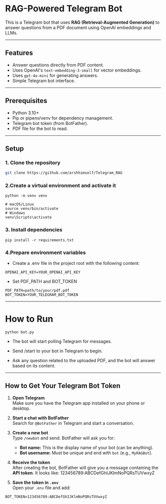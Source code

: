 # RAG-Powered Telegram Bot

This is a Telegram bot that uses **RAG (Retrieval-Augmented Generation)** to answer questions from a PDF document using OpenAI embeddings and LLMs.

---

## Features

- Answer questions directly from PDF content.
- Uses OpenAI's `text-embedding-3-small` for vector embeddings.
- Uses `gpt-4o-mini` for generating answers.
- Simple Telegram bot interface.

---

## Prerequisites

- Python 3.10+  
- Pip or pipenv/venv for dependency management.
- Telegram bot token (from BotFather).
- PDF file for the bot to read.

---

## Setup

### 1. Clone the repository

```bash
git clone https://github.com/arshhimself/Telegram_RAG
```
### 2.Create a virtual environment and activate it
```
python -m venv venv
```
```
# macOS/Linux
source venv/bin/activate
# Windows
venv\Scripts\activate 
```
### 3. Install dependencies
```
pip install -r requirements.txt

```

### 4.Prepare environment variables
- Create a .env file in the project root with the following content:
```
OPENAI_API_KEY=YOUR_OPENAI_API_KEY
```

- Set PDF_PATH and BOT_TOKEN
```
PDF_PATH=path/to/your/pdf.pdf
BOT_TOKEN=YOUR_TELEGRAM_BOT_TOKEN
```

---

# How to Run
```
python bot.py
```
- The bot will start polling Telegram for messages.

- Send /start to your bot in Telegram to begin.

- Ask any question related to the uploaded PDF, and the bot will answer based on its content.


---

## How to Get Your Telegram Bot Token

1. **Open Telegram**  
   Make sure you have the Telegram app installed on your phone or desktop.

2. **Start a chat with BotFather**  
   Search for `@BotFather` in Telegram and start a conversation.

3. **Create a new bot**  
   Type `/newbot` and send. BotFather will ask you for:
   - **Bot name:** This is the display name of your bot (can be anything).  
   - **Bot username:** Must be unique and end with `bot` (e.g., `MyRAGBot`).

4. **Receive the token**  
   After creating the bot, BotFather will give you a message containing the **API token**. It looks like:  123456789:ABCDefGhIJKlmNoPQRsTUVwxyZ


5. **Save the token in `.env`**  
Open your `.env` file and add:

```
BOT_TOKEN=123456789:ABCDefGhIJKlmNoPQRsTUVwxyZ
```




